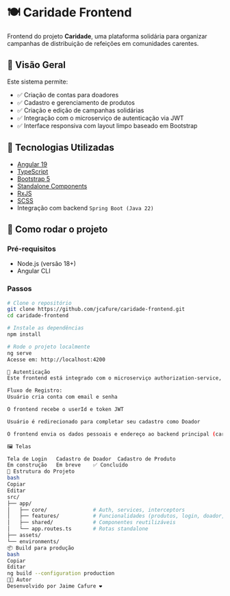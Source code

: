# 🍽️ Caridade Frontend

Frontend do projeto **Caridade**, uma plataforma solidária para organizar campanhas de distribuição de refeições em comunidades carentes.

## 📌 Visão Geral

Este sistema permite:
- ✅ Criação de contas para doadores
- ✅ Cadastro e gerenciamento de produtos
- ✅ Criação e edição de campanhas solidárias
- ✅ Integração com o microserviço de autenticação via JWT
- ✅ Interface responsiva com layout limpo baseado em Bootstrap

## 🧰 Tecnologias Utilizadas

- [Angular 19](https://angular.io/)
- [TypeScript](https://www.typescriptlang.org/)
- [Bootstrap 5](https://getbootstrap.com/)
- [Standalone Components](https://angular.io/guide/standalone-components)
- [RxJS](https://rxjs.dev/)
- [SCSS](https://sass-lang.com/)
- Integração com backend `Spring Boot (Java 22)`

## 🚀 Como rodar o projeto

### Pré-requisitos

- Node.js (versão 18+)
- Angular CLI

### Passos

```bash
# Clone o repositório
git clone https://github.com/jcafure/caridade-frontend.git
cd caridade-frontend

# Instale as dependências
npm install

# Rode o projeto localmente
ng serve
Acesse em: http://localhost:4200

🔐 Autenticação
Este frontend está integrado com o microserviço authorization-service, utilizando JWT.

Fluxo de Registro:
Usuário cria conta com email e senha

O frontend recebe o userId e token JWT

Usuário é redirecionado para completar seu cadastro como Doador

O frontend envia os dados pessoais e endereço ao backend principal (caridade-backend), vinculando ao userId

🖼️ Telas

Tela de Login	Cadastro de Doador	Cadastro de Produto
Em construção	Em breve	✅ Concluído
📁 Estrutura do Projeto
bash
Copiar
Editar
src/
├── app/
│   ├── core/               # Auth, services, interceptors
│   ├── features/           # Funcionalidades (produtos, login, doador, etc)
│   ├── shared/             # Componentes reutilizáveis
│   └── app.routes.ts       # Rotas standalone
├── assets/
└── environments/
📦 Build para produção
bash
Copiar
Editar
ng build --configuration production
👨‍💻 Autor
Desenvolvido por Jaime Cafure ❤️
